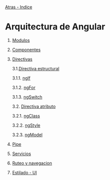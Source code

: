 [Atras - Indice](https://github.com/Maticor93/DA2-Tecnologia/blob/angular)

# Arquitectura de Angular

1. [Modulos](https://github.com/Maticor93/DA2-Tecnologia/tree/angular-module)

2. [Componentes](https://github.com/Maticor93/DA2-Tecnologia/tree/angular-component)

3. [Directivas](https://github.com/Maticor93/DA2-Tecnologia/blob/angular/angular-directive.md)

   3.1.[Directiva estructural](https://github.com/Maticor93/DA2-Tecnologia/blob/angular/structural-directive.md)

    3.1.1. [ngIf](https://github.com/Maticor93/DA2-Tecnologia/blob/angular/ngIf.md)
    
    3.1.2. [ngFor](https://github.com/Maticor93/DA2-Tecnologia/blob/angular/ngFor.md)

    3.1.3. [ngSwitch](https://github.com/Maticor93/DA2-Tecnologia/blob/angular/ngSwitch.md)

   3.2. [Directiva atributo](https://github.com/Maticor93/DA2-Tecnologia/blob/angular/structural-directive.md)
    
    3.2.1. [ngClass](https://github.com/Maticor93/DA2-Tecnologia/blob/angular/ngClass.md)
    
    3.2.2. [ngStyle](https://github.com/Maticor93/DA2-Tecnologia/blob/angular/ngStyle.md)

    3.2.3. [ngModel](https://github.com/Maticor93/DA2-Tecnologia/blob/angular/ngModel.md)

4. [Pipe](https://github.com/Maticor93/DA2-Tecnologia/blob/angular/angular-pipe.md)

5. [Servicios](https://github.com/Maticor93/DA2-Tecnologia/tree/angular-service)

6. [Ruteo y navegacion](https://github.com/Maticor93/DA2-Tecnologia/tree/angular-navigation)

7. [Estilado - UI](https://github.com/Maticor93/DA2-Tecnologia/tree/angular-style)
